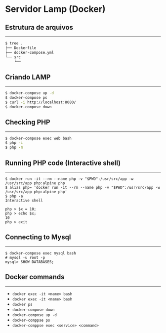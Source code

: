 # Servidor Lamp (Docker)

## Estrutura de arquivos
---

```sh
$ tree .
├── Dockerfile
├── docker-compose.yml
└── src
    └── 

```

## Criando LAMP

---

```bash
$ docker-compose up -d
$ docker-compose ps
$ curl -i http://localhost:8080/
$ docker-compose down
```

## Checking PHP

---

```sh
$ docker-compose exec web bash
$ php -i
$ php -m
```

## Running PHP code (Interactive shell)

---

```
$ docker run -it --rm --name php -v "$PWD":/usr/src/app -w /usr/src/app php:alpine php
$ alias php= 'docker run -it --rm --name php -v "$PWD":/usr/src/app -w /usr/src/app php:alpine php'
$ php -a
Interactive shell

php > $x = 10;
php > echo $x;
10
php > exit
```

## Connecting to Mysql

---

```
$ docker-compose exec mysql bash
# mysql -u root -p
mysql> SHOW DATABASES;
```

## Docker commands

---

- `docker exec -it <name> bash`
- `docker exec -it <name> bash`
- `docker ps`
- `docker-compose down`
- `docker-compose up -d`
- `docker-comppse ps`
- `docker-comppse exec <service> <command>`
